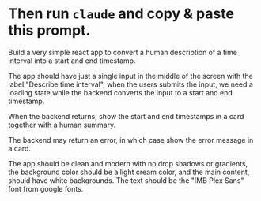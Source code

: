 # Then run `claude` and copy & paste this prompt.

Build a very simple react app to convert a human description of a time interval into a start and end timestamp.

The app should have just a single input in the middle of the screen with the label "Describe time interval",
when the users submits the input, we need a loading state while the backend converts the input to a start and end timestamp.

When the backend returns, show the start and end timestamps in a card together with a human summary.

The backend may return an error, in which case show the error message in a card.

The app should be clean and modern with no drop shadows or gradients, the background color should be a light cream color, and the main content, should have white backgrounds. The text should be the "IMB Plex Sans" font from google fonts.
